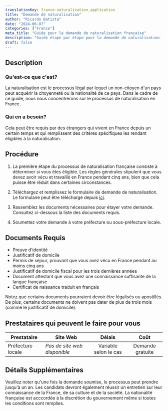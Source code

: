 ```yaml
---
translationKey: france-naturalization_application
title: "Demande de naturalisation"
author: "Ricardo Batista"
date: "2024-06-07"
categories: ["France"]
meta_title: "Guide pour la demande de naturalisation française"
description: "Guide étape par étape pour la demande de naturalisation française, incluant les procédures et les documents requis"
draft: false
---
```


## Description
### Qu'est-ce que c'est?
La naturalisation est le processus légal par lequel un non-citoyen d'un pays peut acquérir la citoyenneté ou la nationalité de ce pays. Dans le cadre de ce guide, nous nous concentrerons sur le processus de naturalisation en France.

### Qui en a besoin?
Cela peut être requis par des étrangers qui vivent en France depuis un certain temps et qui remplissent des critères spécifiques les rendant éligibles à la naturalisation.

## Procédure
1. La première étape du processus de naturalisation française consiste à déterminer si vous êtes éligible. Les règles générales stipulent que vous devez avoir vécu et travaillé en France pendant cinq ans, bien que cela puisse être réduit dans certaines circonstances.

2. Téléchargez et remplissez le formulaire de demande de naturalisation. Le formulaire peut être téléchargé depuis [ici](https://www.service-public.fr/particuliers/vosdroits/F2213).

3. Rassemblez les documents nécessaires pour étayer votre demande. Consultez ci-dessous la liste des documents requis.

4. Soumettez votre demande à votre préfecture ou sous-préfecture locale.

## Documents Requis
- Preuve d'identité
- Justificatif de domicile
- Permis de séjour, prouvant que vous avez vécu en France pendant au moins cinq ans
- Justificatif de domicile fiscal pour les trois dernières années
- Document attestant que vous avez une connaissance suffisante de la langue française
- Certificat de naissance traduit en français

Notez que certains documents pourraient devoir être légalisés ou apostillés. De plus, certains documents ne doivent pas dater de plus de trois mois (comme le justificatif de domicile).

## Prestataires qui peuvent le faire pour vous

| Prestataire        |     Site Web    |     Délais   |    Coût  |
| --------------- | -------------- |  :------------: | :------: |
| Préfecture locale | *Pas de site web disponible* | Variable selon le cas | Demande gratuite |

## Détails Supplémentaires
Veuillez noter qu'une fois la demande soumise, le processus peut prendre jusqu'à un an. Les candidats devront également réussir un entretien sur leur connaissance de la France, de sa culture et de la société. La nationalité française est acccordée à la discrétion du gouvernement même si toutes les conditions sont remplies.